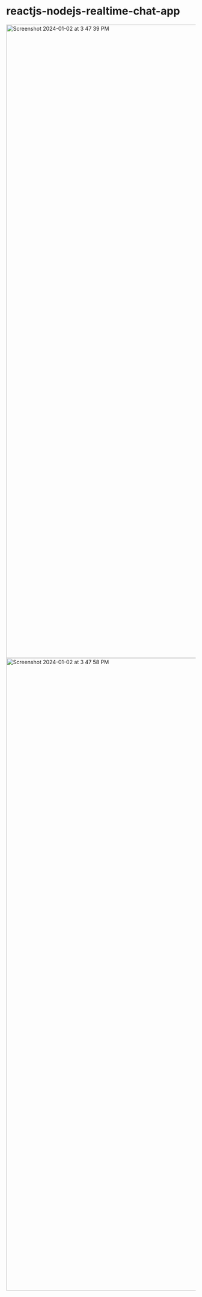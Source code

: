 # reactjs-nodejs-realtime-chat-app

<img width="1680" alt="Screenshot 2024-01-02 at 3 47 39 PM" src="https://github.com/itsayushpandey/reactjs-nodejs-realtime-chat-app/assets/32012449/f578aedc-a0a9-454c-8b95-61dec385cf94">
<img width="1678" alt="Screenshot 2024-01-02 at 3 47 58 PM" src="https://github.com/itsayushpandey/reactjs-nodejs-realtime-chat-app/assets/32012449/4ab3d45c-4dcc-494a-87a8-3dbb587d2348">
